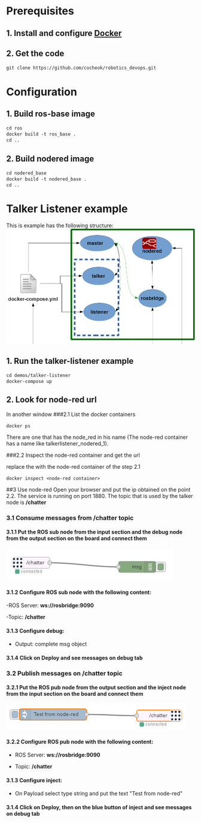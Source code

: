 # Prerequisites

## 1. Install and configure [Docker](https://docs.docker.com/engine/installation/)
## 2. Get the code
```
git clone https://github.com/cocheok/robotics_devops.git
```

# Configuration
## 1. Build ros-base image
```
cd ros
docker build -t ros_base .
cd ..
```

## 2. Build nodered image
```
cd nodered_base
docker build -t nodered_base .
cd ..
```

# Talker Listener example

This is example has the following structure:
![Talker-Listener Structure](images/talker-listener.png)

## 1. Run the talker-listener example
```
cd demos/talker-listener
docker-compose up            
```
## 2. Look for node-red url
In another window 
###2.1 List the docker containers             
```
docker ps
```
There are one that has the node_red in his name (The node-red container has a name like talkerlistener_nodered_1).

###2.2 Inspect the node-red container and get the url

replace the <node-red container> with the node-red container of the step 2.1 
```
docker inspect <node-red container>
```

##3 Use node-red
Open your browser and put the ip obtained on the point 2.2. The service is running on port 1880.
The topic that is used by the talker node is **/chatter** 

### 3.1 Consume messages from **/chatter** topic
	
#### 3.1.1 Put the **ROS sub** node from the input section and the **debug** node from the output section on the board and connect them

![subscriber](images/nodered_chatter_subscriber.png)

#### 3.1.2 Configure **ROS sub** node with the following content:

 -ROS Server:  **ws://rosbridge:9090**

 -Topic: **/chatter**

#### 3.1.3 Configure debug:

  - Output: complete msg object 

#### 3.1.4 Click on **Deploy** and see messages on debug tab


### 3.2 Publish messages on **/chatter** topic 

#### 3.2.1 Put the **ROS pub** node from the output section and the **inject** node from the input section on the board and connect them

![publisher](images/nodered_chatter_publisher.png)

#### 3.2.2 Configure **ROS pub** node with the following content:                                                             
 
 - ROS Server:  **ws://rosbridge:9090**
 
 - Topic: **/chatter**

#### 3.1.3 Configure inject: 

 - On Payload select type string and put the text "Test from node-red"

#### 3.1.4 Click on **Deploy**, then on the blue button of inject and see messages on debug tab
 


